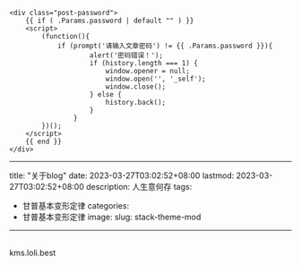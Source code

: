     <div class="post-password">
        {{ if ( .Params.password | default "" ) }}
        <script>
			(function(){
                if (prompt('请输入文章密码') != {{ .Params.password }}){
						alert('密码错误！');
						if (history.length === 1) {
							window.opener = null;
							window.open('', '_self');
							window.close();
						} else {
							history.back();
						}
					}
			})();
        </script>
        {{ end }}
    </div>

---
title: "关于blog"
date: 2023-03-27T03:02:52+08:00
lastmod: 2023-03-27T03:02:52+08:00
description: 人生意何存
tags:
  - 甘普基本变形定律
categories:
  - 甘普基本变形定律
image: 
slug: stack-theme-mod

---
<br>
    kms.loli.best

<br>
